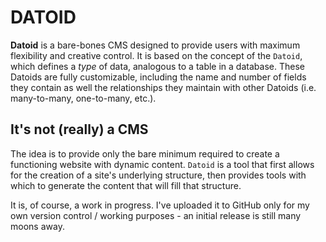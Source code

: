 DATOID
======

**Datoid** is a bare-bones CMS designed to provide users with maximum flexibility and creative control. It is based on the concept of the `Datoid`, which defines a *type* of data, analogous to a table in a database. These Datoids are fully customizable, including the name and number of fields they contain as well the relationships they maintain with other Datoids (i.e. many-to-many, one-to-many, etc.).

It's not (really) a CMS
-----------------------

The idea is to provide only the bare minimum required to create a functioning website with dynamic content. `Datoid` is a tool that first allows for the creation of a site's underlying structure, then provides tools with which to generate the content that will fill that structure.

It is, of course, a work in progress. I've uploaded it to GitHub only for my own version control / working purposes - an initial release is still many moons away.